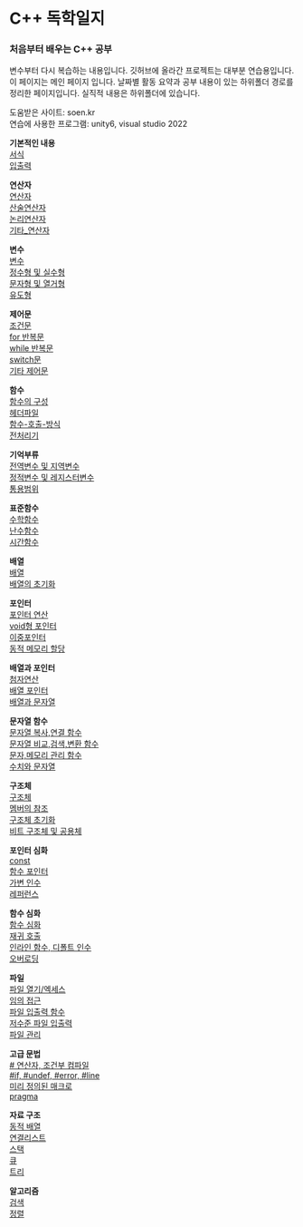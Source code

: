 # C++ 독학일지
### 처음부터 배우는 C++ 공부
변수부터 다시 복습하는 내용입니다. 깃허브에 올라간 프로젝트는 대부분 연습용입니다.   
이 페이지는 메인 페이지 입니다. 날짜별 활동 요약과 공부 내용이 있는 하위폴더 경로를 정리한 페이지입니다. 실직적 내용은 하위폴더에 있습니다.  

도움받은 사이트: soen.kr  
연습에 사용한 프로그램: unity6, visual studio 2022      
  
**기본적인 내용**  
[서식](./공부내용/서식.md)  
[입출력](./공부내용/입출력.md)  

**연산자**    
[연산자](./공부내용/연산자/연산자.md)  
[산술연산자](./공부내용/연산자/산술연산자.md)  
[논리연산자](./공부내용/연산자/논리연산자.md)  
[기타_연산자](./공부내용/연산자/기타_연산자.md)   

**변수**  
[변수](./공부내용/변수/변수.md)  
[정수형 및 실수형](./공부내용/변수/정수형_및_실수형.md)  
[문자형 및 열거형](./공부내용/변수/문자형_및_열거형.md)  
[유도형](./공부내용/변수/유도형.md)  

**제어문**   
[조건문](./공부내용/제어문/조건문.md)  
[for 반복문](./공부내용/제어문/for_반복문.md)  
[while 반복문](./공부내용/제어문/while_반복문.md)  
[switch문](./공부내용/제어문/switch문.md)  
[기타 제어문](./공부내용/제어문/기타-제어문.md)  

**함수**  
[함수의 구성](./공부내용/함수/함수_구성.md)  
[헤더파일](./공부내용/함수/헤더파일.md)  
[함수-호출-방식](./공부내용/함수/함수-호출-방식.md)  
[전처리기](./공부내용/함수/전처리기.md)  

**기억부류**  
[전역변수 및 지역변수](./공부내용/기억부류/전역변수-지역변수.md)  
[정적변수 및 레지스터변수](./공부내용/기억부류/정적변수-레지스터변수.md)  
[통용범위](./공부내용/기억부류/통용범위.md)  

**표준함수**   
[수학함수](./공부내용/표준함수/수학함수.md)  
[난수함수](./공부내용/표준함수/난수함수.md)  
[시간함수](./공부내용/표준함수/시간함수.md)  

**배열**  
[배열](./공부내용/배열/배열.md)  
[배열의 초기화](./공부내용/배열/배열의_초기화.md)  

**포인터**  
[포인터 연산](./공부내용/포인터/포인터_연산.md)  
[void형 포인터](./공부내용/포인터/void형_포인터.md)  
[이중포인터](./공부내용/포인터/이중포인터.md)  
[동적 메모리 할당](./공부내용/포인터/동적_메모리_할당.md)  

**배열과 포인터**  
[첨자연산](./공부내용/배열과_포인터/첨자연산.md)  
[배열 포인터](./공부내용/배열과_포인터/배열_포인터.md)  
[배열과 문자열](./공부내용/배열과_포인터/배열과_문자열.md)  

**문자열 함수**  
[문자열 복사,연결 함수](./공부내용/문자열_함수/문자열_복사,연결_함수.md)  
[문자열 비교,검색,변환 함수](./공부내용/문자열_함수/문자열_비교,검색,변환_함수.md)  
[문자,메모리 관리 함수](./공부내용/문자열_함수/문자,메모리_관리_함수.md)  
[수치와 문자열](./공부내용/문자열_함수/수치와_문자열.md)  

**구조체**  
[구조체](./공부내용/구조체/구조체.md)  
[멤버의 참조](./공부내용/구조체/멤버의_참조.md)  
[구조체 초기화](./공부내용/구조체/초기화.md)  
[비트 구조체 및 공용체](./공부내용/구조체/비트구조체_및_공용체.md)  

**포인터 심화**  
[const](./공부내용/포인터심화/const.md)  
[함수 포인터](./공부내용/포인터심화/함수포인터.md)  
[가변 인수](./공부내용/포인터심화/가변인수.md)  
[레퍼런스](./공부내용/포인터심화/레퍼런스.md)  

**함수 심화**  
[함수 심화](./공부내용/함수심화/호출규약.md)  
[재귀 호출](./공부내용/함수심화/재귀호출.md)  
[인라인 함수, 디폴트 인수](./공부내용/함수심화/인라인함수,디폴트인수.md)  
[오버로딩](./공부내용/함수심화/오버로딩.md)  

**파일**  
[파일 열기/엑세스](./공부내용/파일입출력/파일_열기,액세스.md)  
[임의 접근](./공부내용/파일입출력/임의접근.md)  
[파일 입출력 함수](./공부내용/파일입출력/파일_입출력함수.md)  
[저수준 파일 입출력](./공부내용/파일입출력/저수준_파일_입출력.md)  
[파일 관리](./공부내용/파일입출력/파일관리.md)  

**고급 문법**  
[# 연산자, 조건부 컴파일](./공부내용/고급문법/#연산자,조건부_컴파일.md)   
[#if, #undef, #error, #line](./공부내용/고급문법/#if,#undef,#error,#line.md)  
[미리 정의된 매크로](./공부내용/고급문법/미리정의된_매크로md)  
[pragma](./공부내용/고급문법/pragma.md)

**자료 구조**  
[동적 배열](./공부내용/자료구조/동적배열.md)  
[연결리스트](./공부내용/자료구조/연결리스트.md)  
[스택](./공부내용/자료구조/스택.md)  
[큐](./공부내용/자료구조/큐.md)  
[트리](./공부내용/자료구조/트리.md)  

**알고리즘**  
[검색](./공부내용/알고리즘/검색.md)  
[정렬](./공부내용/알고리즘/정렬.md)  
